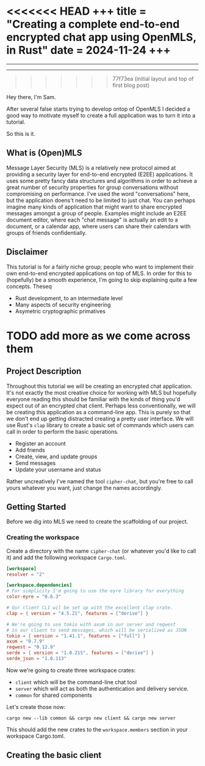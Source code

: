 <<<<<<< HEAD
+++
title = "Creating a complete end-to-end encrypted chat app using OpenMLS, in Rust"
date = 2024-11-24
+++
=======
---
---
>>>>>>> 77f73ea (initial layout and top of first blog post)

Hey there, I'm Sam.

After several false starts trying to develop ontop of OpenMLS I decided a good way to motivate myself to create a full application
was to turn it into a tutorial.

So this is it.

## What is (Open)MLS

Message Layer Security (MLS) is a relatively new protocol aimed at providing a security layer for end-to-end encrypted (E2EE) applications.
It uses some pretty fancy data structures and algorithms in order to achieve a great number of security properties for group conversations
without compromising on performance. I've used the word "conversations" here, but the application doens't need to be limited to just chat. You
can perhaps imagine many kinds of application that might want to share encrypted messages amongst a group of people. Examples might include an
E2EE document editor, where each "chat message" is actually an edit to a document, or a calendar app, where users can share their calendars
with groups of friends confidentially.

## Disclaimer

This tutorial is for a fairly niche group; people who want to implement their own end-to-end encrypted applications on top of MLS.
In order for this to (hopefully) be a smooth experience, I'm going to skip explaining quite a few concepts. Theseq

- Rust development, to an intermediate level
- Many aspects of security engineering
- Asymetric cryptographic primatives
# TODO add more as we come across them

## Project Description

Throughout this tutorial we will be creating an encrypted chat application. It's not exactly the most creative choice for
working with MLS but hopefully everyone reading this should be familiar with the kinds of thing you'd expect out of an encrypted chat
client. Perhaps less conventionally, we will be creating this application as a command-line app. This is purely so that we don't end
up getting distracted creating a pretty user interface. We will use Rust's `clap` library to create a basic set of commands which users
can call in order to perform the basic operations.

- Register an account
- Add friends
- Create, view, and update groups
- Send messages
- Update your username and status

Rather uncreatively I've named the tool `cipher-chat`, but you're free to call yours whatever you want, just change the names accordingly.

## Getting Started

Before we dig into MLS we need to create the scaffolding of our project.

### Creating the workspace

Create a directory with the name `cipher-chat` (or whatever you'd like to call it) and add the following workspace `Cargo.toml`.

```toml
[workspace]
resolver = "2"

[workspace.dependencies]
# For simplicity I'm going to use the eyre library for everything
color-eyre = "0.6.3"

# Our client CLI wil be set up with the excellent clap crate.
clap = { version = "4.5.21", features = ["derive"] }

# We're going to use tokio with axum in our server and reqwest
# in our client to send messages, which will be serialized as JSON
tokio = { version = "1.41.1", features = ["full"] }
axum = "0.7.9"
reqwest = "0.12.9"
serde = { version = "1.0.215", features = ["derive"] }
serde_json = "1.0.113"
```

Now we're going to create three workspace crates:
- `client` which will be the command-line chat tool
- `server` which will act as both the authentication and delivery service.
- `common` for shared components

Let's create those now:

```shell
cargo new --lib common && cargo new client && cargo new server
```

This should add the new crates to the `workspace.members` section in your workspace Cargo.toml.

## Creating the basic client

